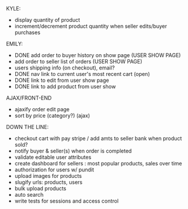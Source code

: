 KYLE:
- display quantity of product
- increment/decrement product quantity when seller edits/buyer purchases

EMILY:
- DONE add order to buyer history on show page   (USER SHOW PAGE)
- add order to seller list of orders        (USER SHOW PAGE)
- users shipping info (on checkout), email?
- DONE nav link to current user's most recent cart (open)
- DONE link to edit from user show page
- DONE link to add product from user show



AJAX/FRONT-END
- ajaxify order edit page
- sort by price (category?) (ajax)

DOWN THE LINE:
- checkout cart with pay stripe / add amts to seller bank when product sold?
- notify buyer & seller(s) when order is completed
- validate editable user attributes
- create dashboard for sellers : most popular products, sales over time
- authorization for users w/ pundit
- upload images for products
- slugify urls: products, users
- bulk upload products
- auto search
- write tests for sessions and access control